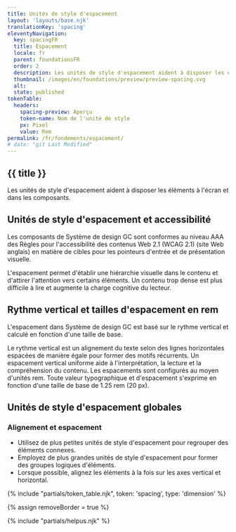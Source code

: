 ```yaml
---
title: Unités de style d'espacement
layout: 'layouts/base.njk'
translationKey: 'spacing'
eleventyNavigation:
  key: spacingFR
  title: Espacement
  locale: fr
  parent: foundationsFR
  order: 2
  description: Les unités de style d'espacement aident à disposer les éléments à l'écran et dans les composants.
  thumbnail: /images/en/foundations/preview/preview-spacing.svg
  alt:
  state: published
tokenTable:
  headers:
    spacing-preview: Aperçu
    token-name: Nom de l'unité de style
    px: Pixel
    value: Rem
permalink: /fr/fondements/espacement/
# date: "git Last Modified"
---
```


## {{ title }}

Les unités de style d'espacement aident à disposer les éléments à l'écran et dans les composants.

## Unités de style d'espacement et accessibilité

Les composants de Système de design GC sont conformes au niveau AAA des <gcds-link external href="{{ links.wcagTargetSize }}" target="_blank">Règles pour l'accessibilité des contenus Web 2.1 (WCAG 2.1)</gcds-link> (site Web anglais) en matière de cibles pour les pointeurs d'entrée et de présentation visuelle.

L'espacement permet d'établir une hiérarchie visuelle dans le contenu et d'attirer l'attention vers certains éléments. Un contenu trop dense est plus difficile à lire et augmente la charge cognitive du lecteur.

## Rythme vertical et tailles d'espacement en rem

L'espacement dans Système de design GC est basé sur le rythme vertical et calculé en fonction d'une taille de base.

Le rythme vertical est un alignement du texte selon des lignes horizontales espacées de manière égale pour former des motifs récurrents. Un espacement vertical uniforme aide à l'interprétation, la lecture et la compréhension du contenu. Les espacements sont configurés au moyen d'unités rem. Toute valeur typographique et d'espacement s'exprime en fonction d'une taille de base de 1.25 rem (20 px).

## Unités de style d'espacement globales

### Alignement et espacement

- Utilisez de plus petites unités de style d'espacement pour regrouper des éléments connexes.
- Employez de plus grandes unités de style d'espacement pour former des groupes logiques d'éléments.
- Lorsque possible, alignez les éléments à la fois sur les axes vertical et horizontal.

{% include "partials/token_table.njk", token: 'spacing', type: 'dimension' %}

{% assign removeBorder = true %}

{% include "partials/helpus.njk" %}
